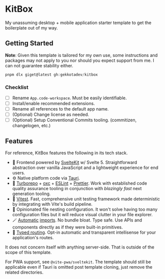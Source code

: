 # KitBox

My unassuming desktop + mobile application starter template to get the boilerplate out of my way.

## Getting Started

**Note**: Given this template is tailored for my own use, some instructions and packages may not apply to you nor should you expect support from me. I can not guarantee stability either.

```powershell
pnpm dlx giget@latest gh:gekkotadev/kitbox
```

### Checklist

- [ ] Rename `App.code-workspace`. Must be easily identifiable.
- [ ] Install/enable recommended extensions.
- [ ] Rename all references to the default app name.
- [ ] (Optional) Change license as needed.
- [ ] (Optional) Setup Conventional Commits tooling. (commitizen, changelogen, etc.)

## Features

For reference, KitBox features the following in its tech stack.

- 👟 Frontend powered by [SvelteKit](https://kit.svelte.dev/) w/ Svelte 5. Straightforward abstraction over vanilla JavaScript and a lightweight experience for end users.
- ⚙️ Native platform code via [Tauri](https://v2.tauri.app/).
- 🧰 [Turborepo](https://turbo.build/) + [oxc](https://oxc.rs/) + [ESLint](https://eslint.org/) + [Prettier](https://prettier.io/). Work with established code quality assurance tooling in conjunction with *blazingly fast* next generation tooling.
- 🧪 [Vitest](https://vitest.dev/). Fast, comprehensive unit testing framework made deterministic by integrating with Vite's build pipeline.
- 🪺 Opinionated file nesting configuration. It won't solve having too many configuration files but it will reduce visual clutter in your file explorer.
- 🪄 [Automatic](https://github.com/unplugin/unplugin-auto-import) [imports](https://github.com/Mohamed-Kaizen/unplugin-svelte-components). No bundle bloat. Type safe. Use APIs and components directly as if they were built-in primitives.
- 🚦 [Typed routing](https://www.kitql.dev/docs/tools/06_vite-plugin-kit-routes). Opt-in automatic and transparent intellisense for your application's routes.

It does not concern itself with anything server-side. That is outside of the scope of this template.

For PWA support, see `@vite-pwa/sveltekit`. The template should still be applicable even if Tauri is omitted post template cloning, just remove the related directories.
